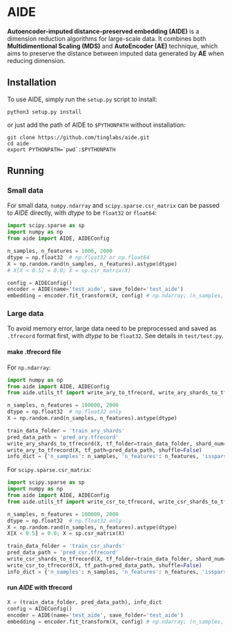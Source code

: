 # AIDE
**Autoencoder-imputed distance-preserved embedding (AIDE)** is a dimension reduction algorithms for large-scale data. It combines both **Multidimentional Scaling (MDS)** and **AutoEncoder (AE)** technique, which aims to preserve the distance between imputed data generated by **AE** when reducing dimension. 

## Installation
To use AIDE, simply run the `setup.py` script to install:

```
python3 setup.py install
```

or just add the path of AIDE to `$PYTHONPATH` without installation:

```
git clone https://github.com/tinglabs/aide.git
cd aide
export PYTHONPATH=`pwd`:$PYTHONPATH
```

## Running
### Small data
For small data, `numpy.ndarray` and `scipy.sparse.csr_matrix` can be passed to *AIDE* directly, with *dtype* to be `float32` or `float64`:

```python
import scipy.sparse as sp
import numpy as np
from aide import AIDE, AIDEConfig

n_samples, n_features = 1000, 2000
dtype = np.float32	# np.float32 or np.float64
X = np.random.rand(n_samples, n_features).astype(dtype)
# X[X < 0.5] = 0.0; X = sp.csr_matrix(X)

config = AIDEConfig()
encoder = AIDE(name='test_aide', save_folder='test_aide')
embedding = encoder.fit_transform(X, config) # np.ndarray; (n_samples, config.mds_units[-1])
```

### Large data
To avoid memory error, large data need to be preprocessed and saved as `.tfrecord` format first, with *dtype* to be `float32`. See details in `test/test.py`.

#### make .tfrecord file

For `np.ndarray`:

```python
import numpy as np
from aide import AIDE, AIDEConfig
from aide.utils_tf import write_ary_to_tfrecord, write_ary_shards_to_tfrecord

n_samples, n_features = 100000, 2000
dtype = np.float32	# np.float32 only
X = np.random.rand(n_samples, n_features).astype(dtype)

train_data_folder = 'train_ary_shards'
pred_data_path = 'pred_ary.tfrecord'
write_ary_shards_to_tfrecord(X, tf_folder=train_data_folder, shard_num=10, shuffle=True)
write_ary_to_tfrecord(X, tf_path=pred_data_path, shuffle=False)
info_dict = {'n_samples': n_samples, 'n_features': n_features, 'issparse': False}
```

For `scipy.sparse.csr_matrix`:

```python
import scipy.sparse as sp
import numpy as np
from aide import AIDE, AIDEConfig
from aide.utils_tf import write_csr_to_tfrecord, write_csr_shards_to_tfrecord

n_samples, n_features = 100000, 2000
dtype = np.float32	# np.float32 only
X = np.random.rand(n_samples, n_features).astype(dtype)
X[X < 0.5] = 0.0; X = sp.csr_matrix(X)

train_data_folder = 'train_csr_shards'
pred_data_path = 'pred_csr.tfrecord'
write_csr_shards_to_tfrecord(X, tf_folder=train_data_folder, shard_num=10, shuffle=True)
write_csr_to_tfrecord(X, tf_path=pred_data_path, shuffle=False)
info_dict = {'n_samples': n_samples, 'n_features': n_features, 'issparse': True}
```

#### run *AIDE* with tfrecord
```python
X = (train_data_folder, pred_data_path), info_dict
config = AIDEConfig()
encoder = AIDE(name='test_aide', save_folder='test_aide')
embedding = encoder.fit_transform(X, config) # np.ndarray; (n_samples, config.mds_units[-1])
```

 